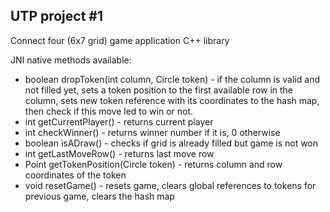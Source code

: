 ## UTP project #1

Connect four (6x7 grid) game application C++ library

JNI native methods available:

- boolean dropToken(int column, Circle token) - if the column is valid and not filled yet, sets a token position to the 
first available row in the column, sets new token reference with its coordinates to the hash map, then check if 
this move led to win or not.
- int getCurrentPlayer() - returns current player
- int checkWinner() - returns winner number if it is, 0 otherwise
- boolean isADraw() - checks if grid is already filled but game is not won
- int getLastMoveRow() - returns last move row
- Point getTokenPosition(Circle token) - returns column and row coordinates of the token
- void resetGame() - resets game, clears global references to tokens for previous game, clears the hash map
